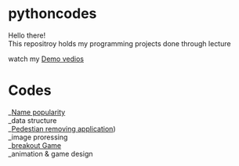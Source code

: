 # pythoncodes
Hello there!\
This repositroy holds my programming projects done through lecture 

watch my [Demo vedios](https://www.youtube.com/playlist?app=desktop&list=PL6FWNwNPGCE56gP3lxhYPLoUbqE_unUiP)

# Codes 
_[Name popularity](https://github.com/miens37/pythoncodes/blob/main/python/babygraphics.py)\
  _data structure\
_[Pedestian removing application](https://github.com/miens37/pythoncodes/blob/main/python/stanCodoshop.py))\
 _image proressing\
 _[breakout Game](https://github.com/miens37/pythoncodes/blob/main/python/breakout.py)\
  _animation & game design
